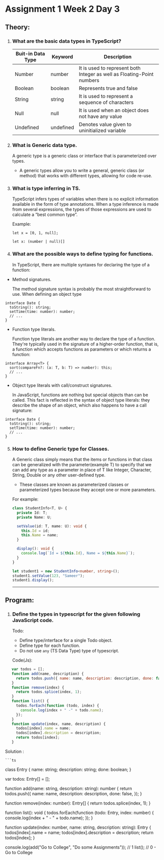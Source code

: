 # Assignment 1 Week 2 Day 3

## Theory:

1. ### What are the basic data types in TypeScript?
      
   | Buit-in Data Type | Keyword     |      Description             |
   | ----------------- | ----------- | -----------------------------|
   | Number            | number      | It is used to represent both Integer as well as Floating-Point numbers|
   | Boolean           | boolean     | Represents true and false    |
   | String            |  string     | It is used to represent a sequence of characters  |
   | Null              |  null       | It is used when an object does not have any value |
   | Undefined         | undefined   | Denotes value given to uninitialized variable     |
   
   
2. ### What is Generic data type.

     A generic type is a generic class or interface that is parameterized over types.
   - A generic types allow you to write a general, generic class (or method) that works with different types, allowing for code re-use.
   
3. ### What is type inferring in TS. 

     TypeScript infers types of variables when there is no explicit information available in the form of type annotations.
     When a type inference is made from several expressions, the types of those expressions are used to calculate a “best common type”.
     
     Example:
     
   ```
   let x = [0, 1, null];
   
   let x: (number | null)[]
   ```
   
   
4. ###  What are the possible ways to define typing for functions.

      In TypeScript, there are multiple syntaxes for declaring the type of a function:
      
  - Method signatures.
     
      The method signature syntax is probably the most straightforward to use. When defining an object type
```
interface Date {
  toString(): string;
  setTime(time: number): number;
  // ...
}
```

   - Function type literals.
        
       Function type literals are another way to declare the type of a function. They're typically used in the signature of a higher-order function, that is, a function which accepts functions as parameters or which returns a function:
          
```
interface Array<T> {
  sort(compareFn?: (a: T, b: T) => number): this;
  // ...
}
```          
          
  - Object type literals with call/construct signatures.
    
       In JavaScript, functions are nothing but special objects than can be called. This fact is reflected in the syntax of object type literals: they describe the shape of an object, which also happens to have a call signature:
  
```
interface Date {
  toString(): string;
  setTime(time: number): number;
  // ...
}
``` 


5. ###  How to define Generic type for Classes.
        
     A Generic class simply means that the items or functions in that class can be generalized with the parameter(example T) to specify that we can add any type as a parameter in place of T like Integer, Character, String, Double or any other user-defined type.
     - These classes are known as parameterized classes or parameterized types because they accept one or more parameters.
    
     For example:

   ```ts
   class StudentInfo<T, U> {
     private Id: T;
     private Name: U;

     setValue(id: T, mame: U): void {
       this.Id = id;
       this.Name = name;
     }

     display(): void {
       console.log(`Id = ${this.Id}, Name = ${this.Name}`);
     }
   }

   let student1 = new StudentInfo<number, string>();
   student1.setValue(123, "Sameer");
   student1.display();
   ```

     
    <hr>

## Program:

1. ### Define the types in typescript for the given following JavaScript code.

   Todo:

   - Define type/interface for a single Todo object.
   - Define type for each function.
   - Do not use `any` (TS Data Type) type of typescript.

   Code(Js):

```js
   var todos = [];
   function add(name, description) {
     return todos.push({ name: name, description: description, done: false });
   }
   function remove(index) {
     return todos.splice(index, 1);
   }
   function list() {
     todos.forEach(function (todo, index) {
       console.log(index + " -" + todo.name);
     });
   }
   function update(index, name, description) {
     todos[index].name = name;
     todos[index].description = description;
     return todos[index];
   }
   ```
   Solution :
   
    ```ts
   class Entry {
     name: string;
     description: string;
     done: boolean;
   }

   var todos: Entry[] = [];

   function add(name: string, description: string): number {
     return todos.push({
       name: name,
       description: description,
       done: false,
     });
   }

   function remove(index: number): Entry[] {
     return todos.splice(index, 1);
   }

   function list(): void {
     todos.forEach(function (todo: Entry, index: number) {
       console.log(index + " - " + todo.name);
     });
   }

   function update(index: number, name: string, description: string): Entry {
     todos[index].name = name;
     todos[index].description = description;
     return todos[index];
   }

   console.log(add("Go to College", "Do some Assignments"));        // 1
   list();        // 0 - Go to College
   ```

